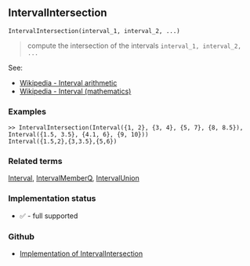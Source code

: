 ## IntervalIntersection
 
```
IntervalIntersection(interval_1, interval_2, ...)
```

> compute the intersection of the intervals `interval_1, interval_2, ...`


See:
* [Wikipedia - Interval arithmetic](https://en.wikipedia.org/wiki/Interval_arithmetic)
* [Wikipedia - Interval (mathematics)](https://en.wikipedia.org/wiki/Interval_(mathematics))

### Examples

```
>> IntervalIntersection(Interval({1, 2}, {3, 4}, {5, 7}, {8, 8.5}), Interval({1.5, 3.5}, {4.1, 6}, {9, 10})) 
Interval({1.5,2},{3,3.5},{5,6})
```

### Related terms 
[Interval](Interval.md), [IntervalMemberQ](IntervalMemberQ.md), [IntervalUnion](IntervalUnion.md) 






### Implementation status

* &#x2705; - full supported

### Github

* [Implementation of IntervalIntersection](https://github.com/axkr/symja_android_library/blob/master/symja_android_library/matheclipse-core/src/main/java/org/matheclipse/core/builtin/IntervalFunctions.java#L514) 
